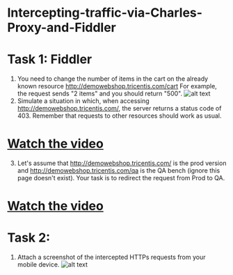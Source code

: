 # Intercepting-traffic-via-Charles-Proxy-and-Fiddler
# Task 1: Fiddler
1. You need to change the number of items in the cart on the already known resource http://demowebshop.tricentis.com/cart For example, the request sends "2 items" and you should return "500".
![alt text](https://cdn1.coreapp.ai/uploads/any/1-1667039202609958427635cffe2cd796.png)
2. Simulate a situation in which, when accessing http://demowebshop.tricentis.com/, the server returns a status code of 403. Remember that requests to other resources should work as usual.
# [Watch the video](https://cdn1.coreapp.ai/uploads/any/2-16670392021458205668635cffe2bf4a5.mp4)
3. Let's assume that http://demowebshop.tricentis.com/ is the prod version and http://demowebshop.tricentis.com/qa is the QA bench (ignore this page doesn't exist). Your task is to redirect the request from Prod to QA.
# [Watch the video](https://cdn1.coreapp.ai/uploads/any/3-16670392021645478625635cffe2bc3a1.mp4)

# Task 2:
1. Attach a screenshot of the intercepted HTTPs requests from your mobile device.
![alt text](https://cdn1.coreapp.ai/uploads/any/4-16670392021297710315635cffe2c927a.png)
